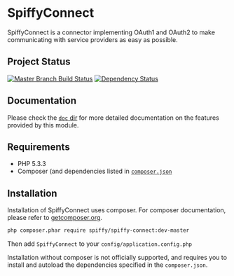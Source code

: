 # SpiffyConnect

SpiffyConnect is a connector implementing OAuth1 and OAuth2 to make communicating with service providers as easy as possible.

## Project Status
[![Master Branch Build Status](https://secure.travis-ci.org/spiffyjr/spiffy-connect.png?branch=master)](http://travis-ci.org/spiffyjr/spiffy-connect)
[![Dependency Status](https://www.versioneye.com/user/projects/51adf3da33f9dd0002007e85/badge.png)](https://www.versioneye.com/user/projects/51adf3da33f9dd0002007e85)

## Documentation

Please check the [`doc` dir](https://github.com/spiffyjr/spiffy-connect/tree/master/doc)
for more detailed documentation on the features provided by this module.

## Requirements

* PHP 5.3.3
* Composer (and dependencies listed in [`composer.json`](https://github.com/spiffyjr/spiffy-connect/tree/master/composer.json)

## Installation

Installation of SpiffyConnect uses composer. For composer documentation, please refer to
[getcomposer.org](http://getcomposer.org/).

```sh
php composer.phar require spiffy/spiffy-connect:dev-master
```

Then add `SpiffyConnect` to your `config/application.config.php`

Installation without composer is not officially supported, and requires you to install and autoload
the dependencies specified in the `composer.json`.

